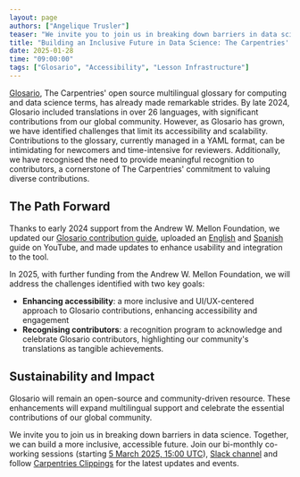 ```yaml
---
layout: page
authors: ["Angelique Trusler"]
teaser: "We invite you to join us in breaking down barriers in data science. Together, we can build a more inclusive, accessible future."
title: "Building an Inclusive Future in Data Science: The Carpentries' 2025 Glosario Expansion"
date: 2025-01-28
time: "09:00:00"
tags: ["Glosario", "Accessibility", "Lesson Infrastructure"]
---
```


[Glosario](https://glosario.carpentries.org/), The Carpentries' open source multilingual glossary for computing and data science terms, has already made remarkable strides. By late 2024, Glosario included translations in over 26 languages, with significant contributions from our global community. However, as Glosario has grown, we have identified challenges that limit its accessibility and scalability. Contributions to the glossary, currently managed in a YAML format, can be intimidating for newcomers and time-intensive for reviewers. Additionally, we have recognised the need to provide meaningful recognition to contributors, a cornerstone of The Carpentries' commitment to valuing diverse contributions.

## The Path Forward
Thanks to early 2024 support from the Andrew W. Mellon Foundation, we updated our [Glosario contribution guide](https://docs.google.com/document/d/18oxYd6D9heESqw2gw9cbtxiCfkb4wlxazERFBIDCoeM/edit?tab=t.0#heading=h.wsi1psxc3n64), uploaded an [English](https://www.youtube.com/watch?v=ew1eb1ug-Q8) and [Spanish](https://www.youtube.com/watch?v=f9K5wYq0dQM&t=17s) guide on YouTube, and made updates to enhance usability and integration to the tool. 

In 2025, with further funding from the Andrew W. Mellon Foundation, we will address the challenges identified with two key goals:

- **Enhancing accessibility**: a more inclusive and UI/UX-centered approach to Glosario contributions, enhancing accessibility and engagement
- **Recognising contributors**: a recognition program to acknowledge and celebrate Glosario contributors, highlighting our community's translations as tangible achievements.

## Sustainability and Impact
Glosario will remain an open-source and community-driven resource. These enhancements will expand multilingual support and celebrate the essential contributions of our global community.

We invite you to join us in breaking down barriers in data science. Together, we can build a more inclusive, accessible future. Join our bi-monthly co-working sessions (starting [5 March 2025, 15:00 UTC](https://calendar.google.com/calendar/event?action=TEMPLATE&tmeid=NXQycGFmYm8yOGh1czduNWM4cmU1dmw0cWRfMjAyNTAzMDVUMTUwMDAwWiBhbmdlbGlxdWVAY2FycGVudHJpZXMub3Jn&tmsrc=angelique%40carpentries.org)), [Slack channel](https://carpentries.slack.com/archives/C01G4HYGAQ6) and follow [Carpentries Clippings](https://carpentries.org/about-us/newsletter/) for the latest updates and events. 
